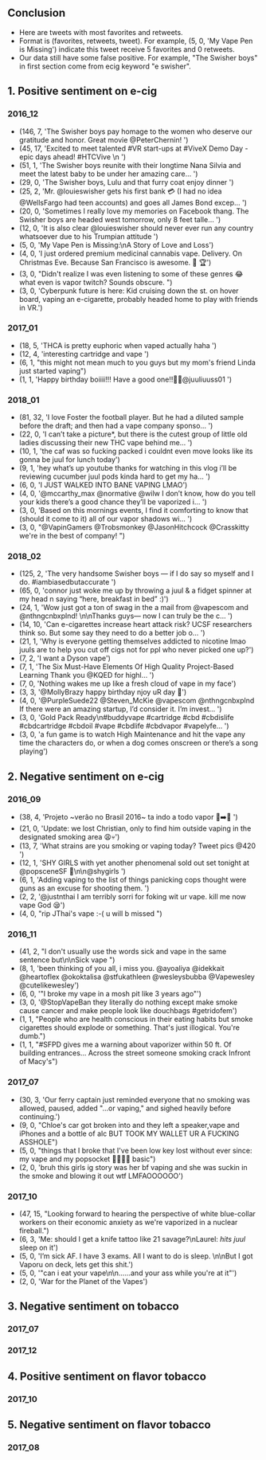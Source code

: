 ## Conclusion
- Here are tweets with most favorites and retweets.
- Format is (favorites, retweets, tweet). For example, (5, 0, 'My Vape Pen is Missing') indicate this tweet receive 5 favorites and 0 retweets.
- Our data still have some false positive. For example, "The Swisher boys" in first section come from ecig keyword "e swisher".

## 1. Positive sentiment on e-cig
### 2016_12
- (146, 7, 'The Swisher boys pay homage to the women who deserve our gratitude and honor. Great movie @PeterChernin! ')
- (45, 17, 'Excited to meet talented #VR start-ups at #ViveX Demo Day - epic days ahead! #HTCVive  \n ')
- (51, 1, 'The Swisher boys reunite with their longtime Nana Silvia and meet the latest baby to be under her amazing care… ')
- (29, 0, 'The Swisher boys, Lulu and that furry coat enjoy dinner ')
- (25, 2, 'Mr. @louieswisher gets his first bank 💳 (I had no idea @WellsFargo had teen accounts) and goes all James Bond excep… ')
- (20, 0, 'Sometimes I really love my memories on Facebook thang. The Swisher boys are headed west tomorrow, only 8 feet talle… ')
- (12, 0, 'It is also clear @louieswisher should never ever run any country whatsoever due to his Trumpian attitude ')
- (5, 0, 'My Vape Pen is Missing:\nA Story of Love and Loss')
- (4, 0, 'I just ordered premium medicinal cannabis vape. Delivery. On Christmas Eve. Because San Francisco is awesome. 💨 🏆')
- (3, 0, "Didn't realize I was even listening to some of these genres 😂 what even is vapor twitch? Sounds obscure. ")
- (3, 0, 'Cyberpunk future is here: Kid cruising down the st. on hover board, vaping an e-cigarette, probably headed home to play with friends in VR.')

### 2017_01
- (18, 5, 'THCA is pretty euphoric when vaped actually haha ')
- (12, 4, 'interesting cartridge and vape ')
- (6, 1, "this might not mean much to you guys but my mom's friend Linda just started vaping")
- (1, 1, 'Happy birthday boiiii!!! Have a good one‼️🤘🏼@juuliuuss01 ')


### 2018_01
- (81, 32, 'I love Foster the football player. But he had a diluted sample before the draft; and then had a vape company sponso… ')
- (22, 0, 'I can’t take a picture*, but there is the cutest group of little old ladies discussing their new THC vape behind me… ')
- (10, 1, 'the caf was so fucking packed i couldnt even move looks like its gonna be juul for lunch today')
- (9, 1, 'hey what’s up youtube thanks for watching in this vlog i’ll be reviewing cucumber juul pods kinda hard to get my ha… ')
- (6, 0, 'I JUST WALKED INTO BANE VAPING LMAO')
- (4, 0, '@mccarthy_max @normative @wilw I don’t know, how do you tell your kids there’s a good chance they’ll be vaporized i… ')
- (3, 0, 'Based on this mornings events, I find it comforting to know that (should it come to it) all of our vapor shadows wi… ')
- (3, 0, "@VapinGamers @Trobsmonkey @JasonHitchcock @Crasskitty we're in the best of company!  ")


### 2018_02
- (125, 2, 'The very handsome Swisher boys — if I do say so myself and I do. #iambiasedbutaccurate ')
- (65, 0, 'connor just woke me up by throwing a juul &amp; a fidget spinner at my head n saying “here, breakfast in bed” :)')
- (24, 1, 'Wow just got a ton of swag in the a mail from @vapescom and @nthngcnbxplnd! \n\nThanks guys— now I can truly be the c… ')
- (14, 10, 'Can e-cigarettes increase heart attack risk? UCSF researchers think so. But some say they need to do a better job o… ')
- (21, 1, 'Why is everyone getting themselves addicted to nicotine lmao juuls are to help you cut off cigs not for ppl who never picked one up?')
- (7, 2, 'I want a Dyson vape')
- (7, 1, 'The Six Must-Have Elements Of High Quality Project-Based Learning  Thank you @KQED for highl… ')
- (7, 0, 'Nothing wakes me up like a fresh cloud of vape in my face')
- (3, 3, '@MollyBrazy happy birthday njoy uR day 🤩')
- (4, 0, '@PurpleSuede22 @Steven_McKie @vapescom @nthngcnbxplnd If there were an amazing startup, I’d consider it. I’m invest… ')
- (3, 0, 'Gold Pack Ready\n#buddyvape #cartridge #cbd #cbdislife #cbdcartridge #cbdoil #vape #cbdlife #cbdvapor #vapelyfe… ')
- (3, 0, 'a fun game is to watch High Maintenance and hit the vape any time the characters do, or when a dog comes onscreen or there’s a song playing')


## 2. Negative sentiment on e-cig
### 2016_09
- (38, 4, 'Projeto ~verão no Brasil 2016~ ta indo a todo vapor 🐳➡️💪 ')
- (21, 0, 'Update: we lost Christian, only to find him outside vaping in the designated smoking area 😩💀')
- (13, 7, 'What strains are you smoking or vaping today? Tweet pics @420 ')
- (12, 1, 'SHY GIRLS with yet another phenomenal sold out set tonight at @popsceneSF 🙏\n\n@shygirls ')
- (6, 1, 'Adding vaping to the list of things panicking cops thought were guns as an excuse for shooting them. ')
- (2, 2, '@justnthai I am terribly sorri for foking wit ur vape. kill me now vape God 😪')
- (4, 0, "rip JThai's vape :-( u will b missed ")

### 2016_11
- (41, 2, "I don't usually use the words sick and vape in the same sentence but\n\nSick vape ")
- (8, 1, 'been thinking of you all, i miss you. @ayoaliya @idekkait @heartoflex @okoktalisa @stfukathleen @wesleysbubba @Vapewesley @cutelikewesley')
- (6, 0, '"I broke my vape in a mosh pit like 3 years ago"')
- (3, 0, '@StopVapeBan they literally do nothing except make smoke cause cancer and make people look like douchbags #getridofem')
- (1, 1, "People who are health conscious in their eating habits but smoke cigarettes should explode or something. That's just illogical. You're dumb.")
- (1, 1, "#SFPD gives me a warning about vaporizer within 50 ft. Of building entrances... Across the street someone smoking crack Infront of Macy's")

### 2017_07
- (30, 3, 'Our ferry captain just reminded everyone that no smoking was allowed, paused, added "...or vaping," and sighed heavily before continuing.')
- (9, 0, "Chloe's car got broken into and they left a speaker,vape and iPhones and a bottle of alc BUT TOOK MY WALLET UR A FUCKING ASSHOLE")
- (5, 0, "things that I broke that I've been low key lost without ever since: my vape and my popsocket 🙂🙃🙂🙃 basic")
- (2, 0, 'bruh this girls ig story was her bf vaping and she was suckin in the smoke and blowing it out wtf LMFAOOOOOO')

### 2017_10
- (47, 15, "Looking forward to hearing the perspective of white blue-collar workers on their economic anxiety as we're vaporized in a nuclear fireball.")
- (6, 3, 'Me: should I get a knife tattoo like 21 savage?\nLaurel: *hits juul* sleep on it')
- (5, 0, 'I’m sick AF. I have 3 exams. All I want to do is sleep. \n\nBut I got Vaporu on deck, lets get this shit.')
- (5, 0, '"can i eat your vape\n\n......and your ass while you\'re at it"')
- (2, 0, 'War for the Planet of the Vapes')



## 3. Negative sentiment on tobacco
### 2017_07



### 2017_12




## 4. Positive sentiment on flavor tobacco
### 2017_10



## 5. Negative sentiment on flavor tobacco
### 2017_08












